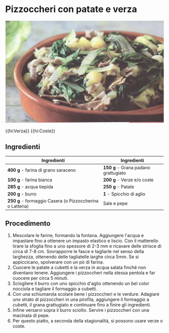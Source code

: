 # Pizzoccheri con patate e verza

![](img/Pizzoccheri-con-patate-e-verza.jpg)

{{hi:Verza}}
{{hi:Coste}}

## Ingredienti

| Ingredienti                  | Ingredienti             |
| ---------------------------- | ----------------------- |
| **400 g** - farina di grano saraceno  | **150 g** - Grana padano grattugiato |
| **100 g** - farina bianca | **200 g** - Verze e/o coste |
| **285 g** - acqua tiepida | **250 g** - Patate |
| **200 g** - burro | **1** - Spicchio di aglio |
| **250 g** - formaggio Casera (o Pizzoccherina o Latteria) | Sale e pepe |

## Procedimento

1. Mescolare le farine, formando la fontana. Aggiungere l'acqua e impastare fino a ottenere un impasto elastico e liscio. Con il matterello tirare la sfoglia fino a uno spessore di 2-3 mm e ricavare delle strisce di circa di 7-8 cm. Sovrapporre le fasce e tagliarle nel senso della larghezza, ottenendo delle tagliatelle larghe circa 5mm. Se si appiccicano, spolverare con un pò di farina. 
1. Cuocere le patate a cubetti e la verza in acqua salata finché non diventano tenere. Aggiungere i pizzoccheri nella stessa pentola e far cuocere per circa 5 minuti.
1. Sciogliere il burro con uno spicchio d'aglio ottenendo un bel color nocciola e tagliare il formaggio a cubetti. 
1. Con una schiumarola scolare bene i pizzoccheri e le verdure. Adagiare uno strato di
    pizzoccheri in una pirofila, aggiungere il formaggio a cubetti, il grana grattugiato e continuare fino a finire gli ingredienti.
1. Infine versarvi sopra il burro sciolto. Servire i pizzoccheri con una macinata di pepe.
1. Per questo piatto, a seconda della stagionalità, si possono usare verze o coste.
